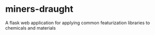 # miners-draught
A flask web application for applying common featurization libraries to chemicals and materials

